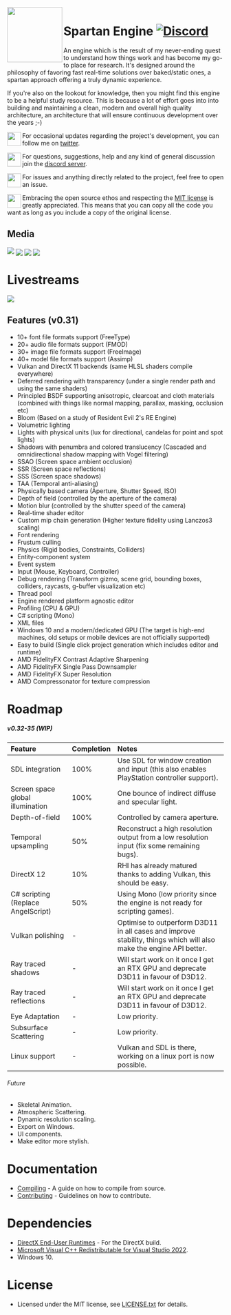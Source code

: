 


<img align="left" width="128" src="https://raw.githubusercontent.com/PanosK92/SpartanEngine/master/Data/logo256.png"/>

# Spartan Engine [![Discord](https://img.shields.io/discord/677302405263785986?label=Discord)](https://discord.gg/TG5r2BS)

<p>An engine which is the result of my never-ending quest to understand how things work and has become my go-to place for research. It's designed around the philosophy of favoring fast real-time solutions over baked/static ones, a spartan approach offering a truly dynamic experience.</p>

<p>If you're also on the lookout for knowledge, then you might find this engine to be a helpful study resource. This is because a lot of effort goes into into building and maintaining a clean, modern and overall high quality architecture, an architecture that will ensure continuous development over the years ;-) </p> 

<p><img align="left" width="32" src="https://valentingom.files.wordpress.com/2016/03/twitter-logo2.png"/>For occasional updates regarding the project's development, you can follow me on <a href="https://twitter.com/panoskarabelas1?ref_src=twsrc%5Etfw">twitter</a>.</p> 

<img align="left" width="32" src="https://www.freepnglogos.com/uploads/discord-logo-png/discord-logo-vector-download-0.png">For questions, suggestions, help and any kind of general discussion join the [discord server](https://discord.gg/TG5r2BS).

<img align="left" width="32" src="https://cdn-icons-png.flaticon.com/512/25/25231.png">For issues and anything directly related to the project, feel free to open an issue.

<img align="left" width="32" src="https://opensource.org/files/OSIApproved_1.png">Embracing the open source ethos and respecting the <a href="https://en.wikipedia.org/wiki/MIT_License">MIT license</a> is greatly appreciated. This means that you can copy all the code you want as long as you include a copy of the original license.</p>

## Media
[![](https://i.imgur.com/j6zIEI9.jpg)](https://www.youtube.com/watch?v=RIae1ma_DSo)
<img align="center" width src="https://raw.githubusercontent.com/PanosK92/SpartanEngine/master/Data/readme_screen_1.1.jpg"/>
<img align="center" src="https://raw.githubusercontent.com/PanosK92/SpartanEngine/master/Data/readme_screen_2.1.jpg"/>
<img align="center" src="https://raw.githubusercontent.com/PanosK92/SpartanEngine/master/Data/readme_screen_3.2.jpg"/>

# Livestreams
[![](https://am3pap002files.storage.live.com/y4pAdpUpHJNTJLUOcLDvAUnYt2zqNGDIBMGWZ9wpyFi3sfIi69bZcvomXLcwfIVGJln0zq_mU4WWzzLvia2T_o3qBMWzjxNclvwS8dW86GpeEtWInTp1ODYqTNgb88ozkTLGksaaI_WwpiKsJK1noeH-Q9wcz-EwQqSvYmn4bPCa5pBT_bKi1n_OhGgqkFwLQGLZHFxQE35yb_rfDJFBF0jDktxOmtEfzM6bwFVxqmSNuc/livestream_thumbnail.jpg?psid=1&width=2214&height=1245)](https://www.youtube.com/watch?v=QcytU6AKwqk)

## Features (v0.31)
- 10+ font file formats support (FreeType)
- 20+ audio file formats support (FMOD)
- 30+ image file formats support (FreeImage)
- 40+ model file formats support (Assimp)
- Vulkan and DirectX 11 backends (same HLSL shaders compile everywhere)
- Deferred rendering with transparency (under a single render path and using the same shaders)
- Principled BSDF supporting anisotropic, clearcoat and cloth materials (combined with things like normal mapping, parallax, masking, occlusion etc)
- Bloom (Based on a study of Resident Evil 2's RE Engine)
- Volumetric lighting
- Lights with physical units (lux for directional, candelas for point and spot lights)
- Shadows with penumbra and colored translucency (Cascaded and omnidirectional shadow mapping with Vogel filtering)
- SSAO (Screen space ambient occlusion)
- SSR (Screen space reflections)
- SSS (Screen space shadows)
- TAA (Temporal anti-aliasing)
- Physically based camera (Aperture, Shutter Speed, ISO)
- Depth of field (controlled by the aperture of the camera)
- Motion blur (controlled by the shutter speed of the camera)
- Real-time shader editor
- Custom mip chain generation (Higher texture fidelity using Lanczos3 scaling)
- Font rendering
- Frustum culling
- Physics (Rigid bodies, Constraints, Colliders)
- Entity-component system
- Event system
- Input (Mouse, Keyboard, Controller)
- Debug rendering (Transform gizmo, scene grid, bounding boxes, colliders, raycasts, g-buffer visualization etc)
- Thread pool
- Engine rendered platform agnostic editor
- Profiling (CPU & GPU)
- C# scripting (Mono)
- XML files
- Windows 10 and a modern/dedicated GPU (The target is high-end machines, old setups or mobile devices are not officially supported)
- Easy to build (Single click project generation which includes editor and runtime)
- AMD FidelityFX Contrast Adaptive Sharpening
- AMD FidelityFX Single Pass Downsampler
- AMD FidelityFX Super Resolution
- AMD Compressonator for texture compression

# Roadmap

##### v0.32-35 (WIP)
Feature     					 	| Completion | Notes 
:-          					 	| :-         | :-
SDL integration 					| 100%		 | Use SDL for window creation and input (this also enables PlayStation controller support).
Screen space global illumination 	| 100%		 | One bounce of indirect diffuse and specular light.
Depth-of-field					 	| 100%        | Controlled by camera aperture.
Temporal upsampling					| 50%		 | Reconstruct a high resolution output from a low resolution input (fix some remaining bugs).
DirectX 12						 	| 10%		 | RHI has already matured thanks to adding Vulkan, this should be easy.
C# scripting (Replace AngelScript) 	| 50%		 | Using Mono (low priority since the engine is not ready for scripting games).
Vulkan polishing 	 				| -		  	 | Optimise to outperform D3D11 in all cases and improve stability, things which will also make the engine API better.
Ray traced shadows				 	| -          | Will start work on it once I get an RTX GPU and deprecate D3D11 in favour of D3D12.
Ray traced reflections			 	| -          | Will start work on it once I get an RTX GPU and deprecate D3D11 in favour of D3D12.
Eye Adaptation 					 	| -          | Low priority.
Subsurface Scattering 			 	| -          | Low priority.
Linux support			 	        | -          | Vulkan and SDL is there, working on a linux port is now possible.

###### Future
- Skeletal Animation.
- Atmospheric Scattering.
- Dynamic resolution scaling.
- Export on Windows.
- UI components.
- Make editor more stylish.

# Documentation
- [Compiling](https://github.com/PanosK92/SpartanEngine/blob/master/docs/compiling_from_source/compiling_from_source.md) - A guide on how to compile from source.
- [Contributing](https://github.com/PanosK92/SpartanEngine/blob/master/docs/CONTRIBUTING.md) - Guidelines on how to contribute.

# Dependencies
- [DirectX End-User Runtimes](https://www.microsoft.com/en-us/download/details.aspx?id=8109) - For the DirectX build.
- [Microsoft Visual C++ Redistributable for Visual Studio 2022](https://aka.ms/vs/17/release/vc_redist.x64.exe).
- Windows 10.

# License
- Licensed under the MIT license, see [LICENSE.txt](https://github.com/PanosK92/SpartanEngine/blob/master/docs/LICENSE.txt) for details.
